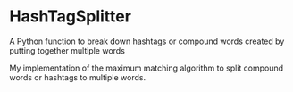 HashTagSplitter
===============

A Python function to break down hashtags or compound words created by putting together multiple words

My implementation of the maximum matching algorithm to split compound words or hashtags to multiple words.

